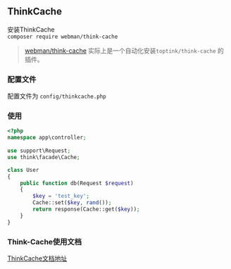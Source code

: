 
## ThinkCache

安装ThinkCache  
`composer require webman/think-cache`

> [webman/think-cache](https://www.workerman.net/plugin/15) 实际上是一个自动化安装`toptink/think-cache` 的插件。
  
### 配置文件

配置文件为 `config/thinkcache.php`

### 使用

  ```php
  <?php
  namespace app\controller;
    
  use support\Request;
  use think\facade\Cache;
  
  class User
  {
      public function db(Request $request)
      {
          $key = 'test_key';
          Cache::set($key, rand());
          return response(Cache::get($key));
      }
  }
  ```
### Think-Cache使用文档

[ThinkCache文档地址](https://github.com/top-think/think-cache)
